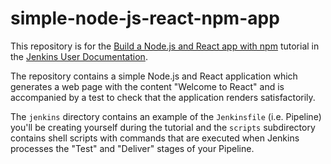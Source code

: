 # simple-node-js-react-npm-app

This repository is for the
[Build a Node.js and React app with npm](https://github.com/GeorgeBrownCollege-Toronto/Software-Development-Methodologies/blob/master/notes/overview-of-devops/lab/node-react-ci-cd.md)
tutorial in the [Jenkins User Documentation](https://jenkins.io/doc/).

The repository contains a simple Node.js and React application which generates
a web page with the content "Welcome to React" and is accompanied by a test to
check that the application renders satisfactorily.

The `jenkins` directory contains an example of the `Jenkinsfile` (i.e. Pipeline)
you'll be creating yourself during the tutorial and the `scripts` subdirectory
contains shell scripts with commands that are executed when Jenkins processes
the "Test" and "Deliver" stages of your Pipeline.
